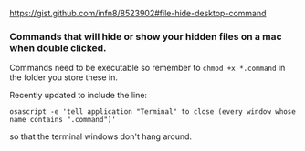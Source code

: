 https://gist.github.com/infn8/8523902#file-hide-desktop-command

### Commands that will hide or show your hidden files on a mac when double clicked. 

Commands need to be executable so remember to ```chmod +x *.command``` in the folder you store these in.

Recently updated to include the line:

```
osascript -e 'tell application "Terminal" to close (every window whose name contains ".command")'
```

so that the terminal windows don't hang around.
